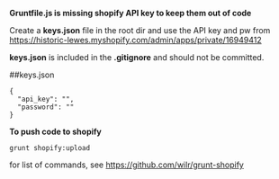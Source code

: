 **Gruntfile.js is missing shopify API key to keep them out of code**

Create a **keys.json** file in the root dir and use the API key and pw from https://historic-lewes.myshopify.com/admin/apps/private/16949412

**keys.json** is included in the **.gitignore** and should not be committed.

##keys.json

```
{
  "api_key": "",
  "password": ""
}
```

**To push code to shopify**

```grunt shopify:upload```

for list of commands, see https://github.com/wilr/grunt-shopify